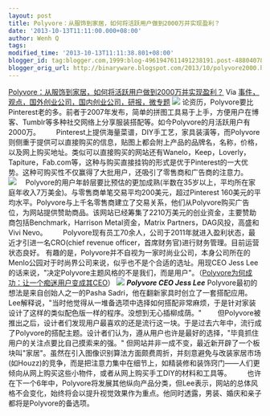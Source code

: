 ```yaml
---
layout: post
title: Polyvore：从服饰到家居，如何将活跃用户做到2000万并实现盈利？
date: '2013-10-13T11:11:00.000+08:00'
author: Wenh Q
tags:
modified_time: '2013-10-13T11:11:38.801+08:00'
blogger_id: tag:blogger.com,1999:blog-4961947611491238191.post-4880407897071028089
blogger_orig_url: http://binaryware.blogspot.com/2013/10/polyvore2000.html
---
```

[Polyvore：从服饰到家居，如何将活跃用户做到2000万并实现盈利？](http://www.kuailiyu.com/article/5414.html)
Via
[事件，观点，国外创业公司，国内创业公司，研报，微专题](http://www.kuailiyu.com/)
![](http://www.kuailiyu.com/uploadfile/2013/1012/20131012102228716.png)
论资历，Polyvore要比Pinterest老的多。前者于2007年发布，简单的拼图工具易于上手，方便用户在博客、Tumblr等多种社交网络上分享服装搭配等。如今Polyvore的月活跃用户有2000万。
　　Pinterest上提供海量菜谱，DIY手工艺，家具装潢等，而Polyvore则侧重于提供可以直接购买的信息，贴图上都会附上产品的品牌名，名称，价格，以及网上购买地址。类似可以直接购买的网站还有Wanelo，Keep，Loverly，Tapiture，Fab.com等，这种与购买直接挂钩的形式是优于Pinterest的一大优势。这种可购买性不仅赢得了大批用户，还吸引了零售商和广告商的注意力。
　![](http://www.kuailiyu.com/uploadfile/2013/1012/20131012103926513.png)
　Polyvore的用户年龄层要比预估的更加成熟(半数在35岁以上，平均所在家庭年收入7万美金)。与零售商单笔交易平均200美元，超过Pinterest
160美元的平均水平。Polyvore与上千名零售商建立了交易关系，他们从Polyvore购买广告位，为网站提供赞助商品。该网站已经筹集了2210万美元的创业资金，主要赞助商包括Benchmark，Harrison
Metal资金，Matrix Partners，DAG风投，高盛和Vivi Nevo。
　　Polyvore现有员工70余人，公司于2011年就进入盈利状态，最近才引进一名CRO(chief
revenue officer，首席财务官)进行财务管理。目前运营状态良好。
有趣的是，Polyvore并不自视为一家时尚业公司，本身公司所在的Menlo公园对于时尚界公司来说，似乎也不是个合适的选址。用现CEO
Jess
Lee的话来说，"决定Polyvore主题风格的不是我们，而是用户"。（[Polyvore为何成功：让一个痴迷用户变成其CEO](http://www.kuailiyu.com/article/4233.html)）
![](http://www.kuailiyu.com/uploadfile/2013/1012/20131012102413101.jpg)
***Polyvore CEO Jess Lee***
Polyvore最初的想法是来自创始人之一的Pasha
Sadri，他在翻新家具时创立了一套搭配应用。Lee解释说，"当时他觉得从一堆备选项中选择如何搭配非常麻烦，于是针对家装设计了这样的类似配色版一样的程序。没想到无心插柳成荫。"
　　但Polyvore被推出之后，设计者们发现用户最喜欢的还是流行这一块。于是过去六年中，流行成了Polyvore的搭配主题。设计者们认为，遵从用户也许是最好的选择，"毕竟抓住用户的关注点要比自己摸索来的强。"
但网站并非一成不变，最近新开辟了一个板块叫"家居"。虽然在引入图像识别算法方面颇费周折，并刻意避免与改装家居市场(如Houzz)的竞争，而是把注意力集中在细节上，如精装修和装饰窍门——人们更倾向从网上购买这些小物件，或者从网上购买手工DIY的材料和工具等。
　　也许在下一个6年中，Polyvore将发展其他纵向产品分类，但Lee表示，网站的总体风格不会变化，始终将会以提升视觉效果作为重点。他同时透露，男装、婚庆和亲子都将是Polyvore的备选项。
